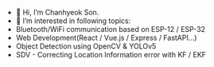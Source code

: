 - 👋 Hi, I’m Chanhyeok Son.
- 👀 I’m interested in following topics:
-   Bluetooth/WiFi communication based on ESP-12 / ESP-32
-   Web Development(React / Vue.js / Express / FastAPI...)
-   Object Detection using OpenCV & YOLOv5
-   SDV - Correcting Location Information error with KF / EKF
